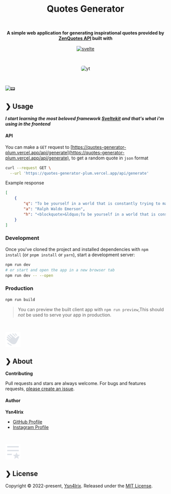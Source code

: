 <h1 align="center">
    Quotes Generator
</h1>

<br>

<p align="center">
  <b>A simple web application for generating inspirational quotes provided by <a href="https://zenquotes.io/">ZenQuotes API</a> built with
  </b>
  <br>
</p>

<p align="center">
<a href="https://kit.svelte.dev">
<img width="130px" src="https://res.cloudinary.com/ydevcloud/image/upload/v1663804918/yassi/mxrjfvymnux04jhjwlh2.svg" align="center" alt="svelte" />
</a>

</p>

<br>

<p align="center">
  <img src="https://res.cloudinary.com/ydevcloud/image/upload/v1666455819/yassi/sd0xotvhijcbjrfcijwf.png" alt="yt" width="600px" style="border-radius: 5px;">

</p>

<br>

![📟](https://res.cloudinary.com/ydevcloud/image/upload/v1656874185/asm9cp84cbuuqmarw9wq.png)

## ❯ Usage

**_I start learning the most beloved framework [Sveltekit](https://kit.svelte.dev) and that's what i'm using in the frontend_**

#### API

You can make a `GET` request to [https://quotes-generator-plum.vercel.app/api/generate](https://quotes-generator-plum.vercel.app/api/generate), to get a random quote in `json` format

```bash
curl --request GET \
  --url 'https://quotes-generator-plum.vercel.app/api/generate'
```

Example response

```json
[
    {
        "q": "To be yourself in a world that is constantly trying to make you something else is the greatest accomplishment.",
        "a": "Ralph Waldo Emerson",
        "h": "<blockquote>&ldquo;To be yourself in a world that is constantly trying to make you something else is the greatest accomplishment.&rdquo; &mdash; <footer>Ralph Waldo Emerson</footer></blockquote>",
    }
]
```

### Development

Once you've cloned the project and installed dependencies with `npm install` (or `pnpm install` or `yarn`), start a development server:

```sh
npm run dev
# or start and open the app in a new browser tab
npm run dev -- --open
```

### Production

```sh
npm run build
```

> You can preview the built client app with `npm run preview`,This should _not_ be used to serve your app in production.

<br>

![🙌](https://raw.githubusercontent.com/ahmadawais/stuff/master/images/git/connect.png)

## ❯ About

<summary><strong>Contributing</strong></summary>

Pull requests and stars are always welcome. For bugs and features requests, [please create an issue](../../issues/new).

#### Author

**Ysn4Irix**

- [GitHub Profile](https://github.com/Ysn4irix)
- [Instagram Profile](https://instagram.com/ysn.irix)

<br>

![📃](https://raw.githubusercontent.com/ahmadawais/stuff/master/images/git/license.png)

## ❯ License

Copyright © 2022-present, [Ysn4Irix](https://github.com/Ysn4Irix).
Released under the [MIT License](LICENSE).
